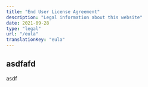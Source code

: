 ```yaml
---
title: "End User License Agreement"
description: "Legal information about this website"
date: 2021-09-28
type: "legal"
url: "/eula"
translationKey: "eula"
---
```


## asdfafd

asdf